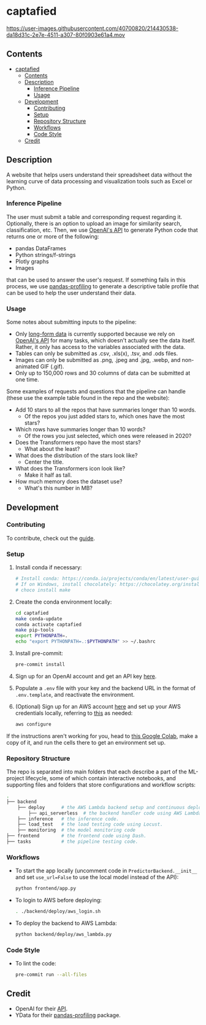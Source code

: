 # captafied

<https://user-images.githubusercontent.com/40700820/214430538-da18d31c-2e7e-4511-a307-80f0903e61a4.mov>

## Contents

- [captafied](#captafied)
  - [Contents](#contents)
  - [Description](#description)
    - [Inference Pipeline](#inference-pipeline)
    - [Usage](#usage)
  - [Development](#development)
    - [Contributing](#contributing)
    - [Setup](#setup)
    - [Repository Structure](#repository-structure)
    - [Workflows](#workflows)
    - [Code Style](#code-style)
  - [Credit](#credit)

## Description

A website that helps users understand their spreadsheet data without the learning curve of data processing and visualization tools such as Excel or Python.

### Inference Pipeline

The user must submit a table and corresponding request regarding it. Optionally, there is an option to upload an image for similarity search, classification, etc. Then, we use [OpenAI's API](#credit) to generate Python code that returns one or more of the following:

- pandas DataFrames
- Python strings/f-strings
- Plotly graphs
- Images

that can be used to answer the user's request. If something fails in this process, we use [pandas-profiling](#credit) to generate a descriptive table profile that can be used to help the user understand their data.

### Usage

Some notes about submitting inputs to the pipeline:

- Only [long-form data](https://seaborn.pydata.org/tutorial/data_structure.html#long-form-vs-wide-form-data) is currently supported because we rely on [OpenAI's API](#credit) for many tasks, which doesn't actually see the data itself. Rather, it only has access to the variables associated with the data.
- Tables can only be submitted as .csv, .xls(x), .tsv, and .ods files.
- Images can only be submitted as .png, .jpeg and .jpg, .webp, and non-animated GIF (.gif).
- Only up to 150,000 rows and 30 columns of data can be submitted at one time.

Some examples of requests and questions that the pipeline can handle (these use the example table found in the repo and the website):

- Add 10 stars to all the repos that have summaries longer than 10 words.
  - Of the repos you just added stars to, which ones have the most stars?
- Which rows have summaries longer than 10 words?
  - Of the rows you just selected, which ones were released in 2020?
- Does the Transformers repo have the most stars?
  - What about the least?
- What does the distribution of the stars look like?
  - Center the title.
- What does the Transformers icon look like?
  - Make it half as tall.
- How much memory does the dataset use?
  - What's this number in MB?

## Development

### Contributing

To contribute, check out the [guide](./CONTRIBUTING.md).

### Setup

1. Install conda if necessary:

   ```bash
   # Install conda: https://conda.io/projects/conda/en/latest/user-guide/install/index.html#regular-installation
   # If on Windows, install chocolately: https://chocolatey.org/install. Then, run:
   # choco install make
   ```

2. Create the conda environment locally:

   ```bash
   cd captafied
   make conda-update
   conda activate captafied
   make pip-tools
   export PYTHONPATH=.
   echo "export PYTHONPATH=.:$PYTHONPATH" >> ~/.bashrc
   ```

3. Install pre-commit:

   ```bash
   pre-commit install
   ```

4. Sign up for an OpenAI account and get an API key [here](https://beta.openai.com/account/api-keys).
5. Populate a `.env` file with your key and the backend URL in the format of `.env.template`, and reactivate the environment.
6. (Optional) Sign up for an AWS account [here](https://us-west-2.console.aws.amazon.com/ecr/create-repository?region=us-west-2) and set up your AWS credentials locally, referring to [this](https://docs.aws.amazon.com/cli/latest/userguide/cli-configure-quickstart.html#cli-configure-quickstart-config) as needed:

   ```bash
   aws configure
   ```

If the instructions aren't working for you, head to [this Google Colab](https://colab.research.google.com/drive/1Z34DLHJm1i1e1tnknICujfZC6IaToU3k?usp=sharing), make a copy of it, and run the cells there to get an environment set up.

### Repository Structure

The repo is separated into main folders that each describe a part of the ML-project lifecycle, some of which contain interactive notebooks, and supporting files and folders that store configurations and workflow scripts:

```bash
.
├── backend
    ├── deploy      # the AWS Lambda backend setup and continuous deployment code.
        ├── api_serverless  # the backend handler code using AWS Lambda.
    ├── inference   # the inference code.
    ├── load_test   # the load testing code using Locust.
    ├── monitoring  # the model monitoring code
├── frontend        # the frontend code using Dash.
├── tasks           # the pipeline testing code.
```

### Workflows

- To start the app locally (uncomment code in `PredictorBackend.__init__` and set `use_url=False` to use the local model instead of the API):

  ```bash
  python frontend/app.py
  ```

- To login to AWS before deploying:

  ```bash
  . ./backend/deploy/aws_login.sh
  ```

- To deploy the backend to AWS Lambda:

  ```bash
  python backend/deploy/aws_lambda.py
  ```

### Code Style

- To lint the code:

  ```bash
  pre-commit run --all-files
  ```

## Credit

- OpenAI for their [API](https://openai.com/api/).
- YData for their [pandas-profiling](https://github.com/ydataai/pandas-profiling) package.
